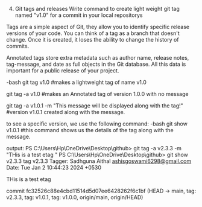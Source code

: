4. Git tags and releases 
Write command to create light weight git tag named "v1.0" for a commit in your local repositorys


Tags are a simple aspect of Git, they allow you to identify specific release versions of your code. You can think of a tag as a branch that doesn't change. Once it is created, it loses the ability to change the history of commits.

Annotated tags store extra metadata such as author name, release notes, tag-message, and date as full objects in the Git database. All this data is important for a public release of your project.


-bash
git tag v1.0
#makes a lightweight tag of name v1.0

git tag -a v1.0
#makes an Annotated tag of version 1.0.0 with no message

git tag -a v1.0.1 -m "This message will be displayed along with the tag!"
#version v1.0.1 created along with the message.

to see a specific version, we use the following command:
-bash
git show v1.0.1
#this command shows us the details of the tag along with the message.

output:
PS C:\Users\Hp\OneDrive\Desktop\github> git tag -a v2.3.3 -m "THis is a test etag "
PS C:\Users\Hp\OneDrive\Desktop\github> git show v2.3.3
tag v2.3.3
Tagger: Sadhguna Aithal <ashisgoswami6298@gmail.com>
Date:   Tue Jan 2 10:44:23 2024 +0530

THis is a test etag

commit fc32526c88e4cbd11514d5d07ee6428262f6c1bf (HEAD -> main, tag: v2.3.3, tag: v1.0.1, tag: v1.0.0, origin/main, origin/HEAD)